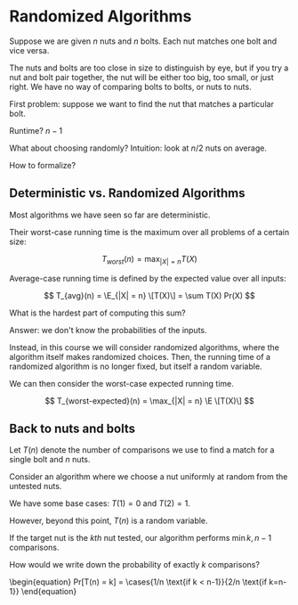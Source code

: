 # Randomized Algorithms

Suppose we are given $n$ nuts and $n$ bolts. Each nut matches one bolt and vice
versa.

The nuts and bolts are too close in size to distinguish by eye, but if you try a
nut and bolt pair together, the nut will be either too big, too small, or just
right. We have no way of comparing bolts to bolts, or nuts to nuts.

First problem: suppose we want to find the nut that matches a particular bolt.

Runtime? $n-1$

What about choosing randomly? Intuition: look at $n/2$ nuts on average.

How to formalize?

## Deterministic vs. Randomized Algorithms

Most algorithms we have seen so far are deterministic.

Their worst-case running time is the maximum over all problems of a certain
size:

$$
T_{worst}(n) = \max_{|X| = n} T(X)
$$

Average-case running time is defined by the expected value over all inputs:


$$
T_{avg}(n) = \E_{|X| = n} \[T(X)\] = \sum T(X) Pr(X)
$$

What is the hardest part of computing this sum?

Answer: we don't know the probabilities of the inputs.

Instead, in this course we will consider randomized algorithms, where the
algorithm itself makes randomized choices. Then, the running time of a
randomized algorithm is no longer fixed, but itself a random variable.

We can then consider the worst-case expected running time.

$$
T_{worst-expected}(n) = \max_{|X| = n} \E \[T(X)\]
$$

## Back to nuts and bolts

Let $T(n)$ denote the number of comparisons we use to find a match for a single
bolt and $n$ nuts.

Consider an algorithm where we choose a nut uniformly at random from the
untested nuts.

We have some base cases:  $T(1) = 0$ and $T(2) = 1$.

However, beyond this point, $T(n)$ is a random variable.

If the target nut is the $kth$ nut tested, our algorithm performs $\min{k, n-1}$
comparisons.

How would we write down the probability of exactly $k$ comparisons?

\begin{equation}
Pr[T(n) = k] = \cases{1/n \text{if k < n-1}}{2/n \text{if k=n-1}}
\end{equation}
